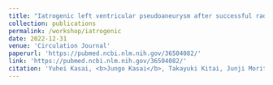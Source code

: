 ```yaml
---
title: "Iatrogenic left ventricular pseudoaneurysm after successful radiofrequency catheter ablation for premature ventricular contraction originating from the posterior papillary muscles"
collection: publications
permalink: /workshop/iatrogenic
date: 2022-12-31
venue: 'Circulation Journal'
paperurl: 'https://pubmed.ncbi.nlm.nih.gov/36504082/'
link: 'https://pubmed.ncbi.nlm.nih.gov/36504082/'
citation: 'Yuhei Kasai, <b>Jungo Kasai</b>, Takayuki Kitai, Junji Morita, and Tsutomu Fujita. 2022. &quot;Iatrogenic left ventricular pseudoaneurysm after successful radiofrequency catheter ablation for premature ventricular contraction originating from the posterior papillary muscles.&quot; <i>Circulation Journal</i>.'
---
```

